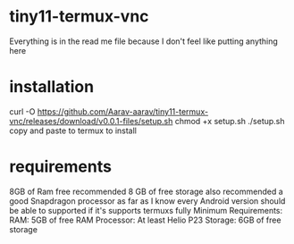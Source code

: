 # tiny11-termux-vnc
Everything is in the read me file because I don't feel like putting anything here
# installation
curl -O https://github.com/Aarav-aarav/tiny11-termux-vnc/releases/download/v0.0.1-files/setup.sh
chmod +x setup.sh
./setup.sh
copy and paste to termux to install
# requirements
 8GB of Ram free recommended 
 8 GB of free storage also recommended
 a good Snapdragon processor
 as far as I know every Android version should be able to supported if it's supports termuxs fully
Minimum Requirements:
RAM: 5GB of free RAM
Processor: At least Helio P23
Storage: 6GB of free storage
